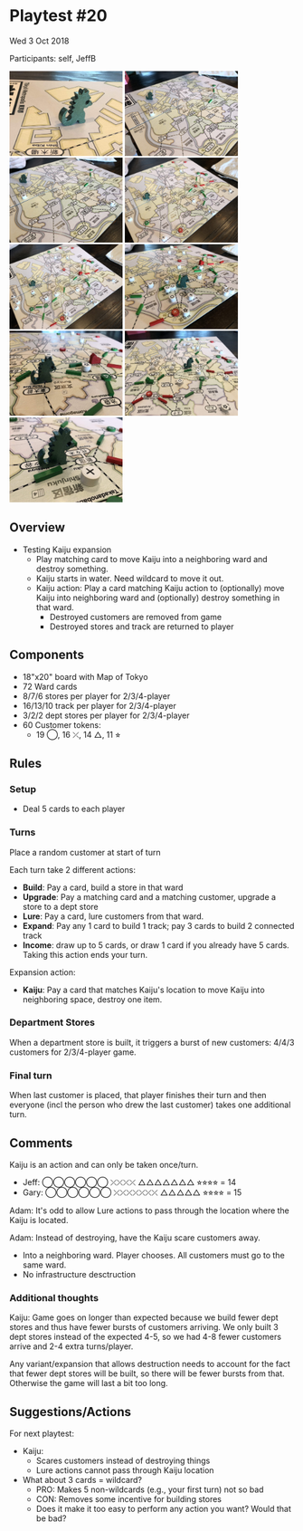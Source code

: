 # Playtest #20

Wed 3 Oct 2018

Participants: self, JeffB

<img src="images/pt20/pt20-0754.jpg" height="150px"/> <img src="images/pt20/pt20-0755.jpg" height="150px"/> <img src="images/pt20/pt20-0756.jpg" height="150px"/> <img src="images/pt20/pt20-0757.jpg" height="150px"/> <img src="images/pt20/pt20-0758.jpg" height="150px"/> <img src="images/pt20/pt20-0759.jpg" height="150px"/> <img src="images/pt20/pt20-0760.jpg" height="150px"/> <img src="images/pt20/pt20-0761.jpg" height="150px"/> <img src="images/pt20/pt20-0762.jpg" height="150px"/>

## Overview

* Testing Kaiju expansion
	* Play matching card to move Kaiju into a neighboring ward and destroy something.
	* Kaiju starts in water. Need wildcard to move it out.
	* Kaiju action: Play a card matching Kaiju action to (optionally) move Kaiju into neighboring ward and (optionally) destroy something in that ward.
		* Destroyed customers are removed from game
		* Destroyed stores and track are returned to player

## Components

* 18"x20" board with Map of Tokyo
* 72 Ward cards
* 8/7/6 stores per player for 2/3/4-player
* 16/13/10 track per player for 2/3/4-player
* 3/2/2 dept stores per player for 2/3/4-player
* 60 Customer tokens:
	* 19 ◯, 16 ⤫, 14 △, 11 ⭐︎

## Rules

### Setup

* Deal 5 cards to each player

### Turns

Place a random customer at start of turn

Each turn take 2 different actions:

* **Build**: Pay a card, build a store in that ward
* **Upgrade**: Pay a matching card and a matching customer, upgrade a store to a dept store
* **Lure**: Pay a card, lure customers from that ward.
* **Expand**: Pay any 1 card to build 1 track; pay 3 cards to build 2 connected track
* **Income**: draw up to 5 cards, or draw 1 card if you already have 5 cards. Taking this action ends your turn.

Expansion action:

* **Kaiju**: Pay a card that matches Kaiju's location to move Kaiju into neighboring space, destroy one item.

### Department Stores

When a department store is built, it triggers a burst of new customers: 4/4/3 customers for 2/3/4-player game.

### Final turn

When last customer is placed, that player finishes their turn and then everyone (incl the person who drew the last customer) takes one additional turn.

## Comments

Kaiju is an action and can only be taken once/turn.

* Jeff: ◯◯◯◯◯◯ ⤫⤫⤫⤫ △△△△△△△ ⭐︎⭐︎⭐︎⭐︎ = 14
* Gary: ◯◯◯◯◯◯ ⤫⤫⤫⤫⤫⤫⤫ △△△△△ ⭐︎⭐︎⭐︎⭐︎ = 15

Adam: It's odd to allow Lure actions to pass through the location where the Kaiju is located.

Adam: Instead of destroying, have the Kaiju scare customers away.

* Into a neighboring ward. Player chooses. All customers must go to the same ward.
* No infrastructure desctruction

### Additional thoughts

Kaiju: Game goes on longer than expected because we build fewer dept stores and thus have fewer bursts of customers arriving. We only built 3 dept stores instead of the expected 4-5, so we had 4-8 fewer customers arrive and 2-4 extra turns/player.

Any variant/expansion that allows destruction needs to account for the fact that fewer dept stores will be built, so there will be fewer bursts from that. Otherwise the game will last a bit too long.

## Suggestions/Actions

For next playtest:

* Kaiju:
	* Scares customers instead of destroying things
	* Lure actions cannot pass through Kaiju location
* What about 3 cards = wildcard?
	* PRO: Makes 5 non-wildcards (e.g., your first turn) not so bad
	* CON: Removes some incentive for building stores
	* Does it make it too easy to perform any action you want? Would that be bad?
